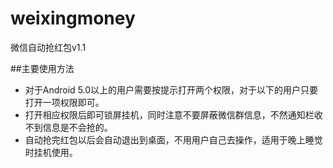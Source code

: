 # weixingmoney
微信自动抢红包v1.1 

##主要使用方法
- 对于Android 5.0以上的用户需要按提示打开两个权限，对于以下的用户只要打开一项权限即可。
- 打开相应权限后即可锁屏挂机，同时注意不要屏蔽微信群信息，不然通知栏收不到信息是不会抢的。
- 自动抢完红包以后会自动退出到桌面，不用用户自己去操作，适用于晚上睡觉时挂机使用。
